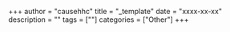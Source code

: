 +++
author = "causehhc"
title = "_template"
date = "xxxx-xx-xx"
description = ""
tags = [""]
categories = ["Other"]
+++

